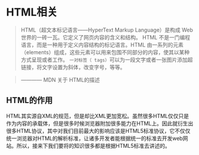 # HTML相关

> HTML（超文本标记语言——HyperText Markup Language）是构成 Web 世界的一砖一瓦。它定义了网页内容的含义和结构。
> HTML 不是一门编程语言，而是一种用于定义内容结构的标记语言。HTML 由一系列的元素（elements）组成，这些元素可以用来包围不同部分的内容，使其以某种方式呈现或者工作。 `一对标签（ tags）`可以为一段文字或者一张图片添加超链接，将文字设置为斜体，改变字号，等等。 

> ———— MDN 关于 HTML的描述

## HTML的作用

HTML其实源自XML的规范，但是却比XML更加宽松。虽然很多HTML仅仅只是作为内容的承载体，但是很多时候浏览器附加很多能力在HTML上。因此就衍生出很多HTML协议，其中对我们目前最大的影响应该是HTML5标准协议，它不仅仅统一浏览器对HTML的解析标准，让诸多开发者能根据统一的标准去开发web网站。所以，接来下我们要将的知识很多都是根据HTML5标准去讲述的。


